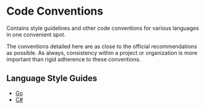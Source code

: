 # Code Conventions
Contains style guidelines and other code conventions for various languages in one convenient spot.

The conventions detailed here are as close to the official recommendations as possible. As always, consistency within a project or organization is more important than rigid adherence to these conventions.

## Language Style Guides
- [Go](https://github.com/eleniums/code-conventions/blob/master/go/style.md)
- [C#](https://github.com/eleniums/code-conventions/blob/master/csharp/style.md)
